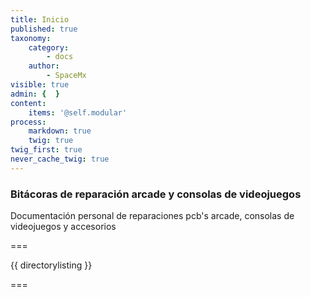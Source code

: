 ```yaml
---
title: Inicio
published: true
taxonomy:
    category:
        - docs
    author:
        - SpaceMx
visible: true
admin: {  }
content:
    items: '@self.modular'
process:
    markdown: true
    twig: true
twig_first: true
never_cache_twig: true
---
```


### Bitácoras de reparación arcade y consolas de videojuegos

Documentación personal de reparaciones pcb's arcade, consolas de videojuegos y accesorios

===

{{ directorylisting }}

===